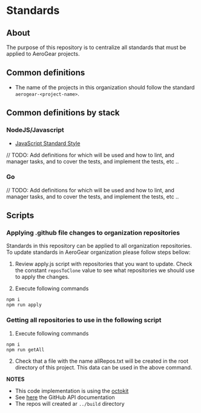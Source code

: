 # Standards

## About

The purpose of this repository is to centralize all standards that must be applied to AeroGear projects.

## Common definitions

* The name of the projects in this organization should follow the standard `aerogear-<project-name>`. 

## Common definitions by stack

### NodeJS/Javascript 

* [JavaScript Standard Style](https://standardjs.com/)

// TODO: Add definitions for which will be used and how to lint, and manager tasks, and to cover the tests, and implement the tests, etc .. 

### Go

// TODO: Add definitions for which will be used and how to lint, and manager tasks, and to cover the tests, and implement the tests, etc .. 

## Scripts

### Applying .github file changes to organization repositories

Standards in this repository can be applied to all organization repositories.
To update standards in AeroGear organization please follow steps bellow:

1. Review apply.js script with repositories that you want to update. Check the constant `reposToClone` value to see what repositories we should use to apply the changes.

2. Execute following commands 

```
npm i
npm run apply
```

### Getting all repositories to use in the following script

1. Execute following commands 

```
npm i
npm run getAll
```

2. Check that a file with the name allRepos.txt will be created in the root directory of this project. This data can be used in the above command. 

**NOTES**

* This code implementation is using the [octokit](https://github.com/octokit)
* See [here](https://developer.github.com/v3) the GitHub API documentation
* The repos will created ar `../build` directory  
